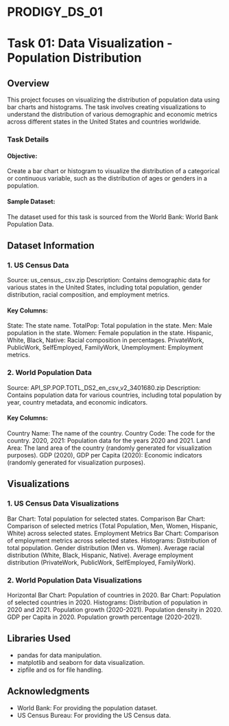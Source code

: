 # PRODIGY_DS_01
# Task 01: Data Visualization - Population Distribution
## Overview
This project focuses on visualizing the distribution of population data using bar charts and histograms. The task involves creating visualizations to understand the distribution of various demographic and economic metrics across different states in the United States and countries worldwide.

### Task Details
#### Objective:
Create a bar chart or histogram to visualize the distribution of a categorical or continuous variable, such as the distribution of ages or genders in a population.

#### Sample Dataset:
The dataset used for this task is sourced from the World Bank: World Bank Population Data.

## Dataset Information
### 1. US Census Data
Source: us_census_.csv.zip
Description: Contains demographic data for various states in the United States, including total population, gender distribution, racial composition, and employment metrics.
#### Key Columns:
State: The state name.
TotalPop: Total population in the state.
Men: Male population in the state.
Women: Female population in the state.
Hispanic, White, Black, Native: Racial composition in percentages.
PrivateWork, PublicWork, SelfEmployed, FamilyWork, Unemployment: Employment metrics.
### 2. World Population Data
Source: API_SP.POP.TOTL_DS2_en_csv_v2_3401680.zip
Description: Contains population data for various countries, including total population by year, country metadata, and economic indicators.
#### Key Columns:
Country Name: The name of the country.
Country Code: The code for the country.
2020, 2021: Population data for the years 2020 and 2021.
Land Area: The land area of the country (randomly generated for visualization purposes).
GDP (2020), GDP per Capita (2020): Economic indicators (randomly generated for visualization purposes).
## Visualizations
### 1. US Census Data Visualizations
Bar Chart: Total population for selected states.
Comparison Bar Chart: Comparison of selected metrics (Total Population, Men, Women, Hispanic, White) across selected states.
Employment Metrics Bar Chart: Comparison of employment metrics across selected states.
Histograms:
Distribution of total population.
Gender distribution (Men vs. Women).
Average racial distribution (White, Black, Hispanic, Native).
Average employment distribution (PrivateWork, PublicWork, SelfEmployed, FamilyWork).
### 2. World Population Data Visualizations
Horizontal Bar Chart: Population of countries in 2020.
Bar Chart: Population of selected countries in 2020.
Histograms:
Distribution of population in 2020 and 2021.
Population growth (2020-2021).
Population density in 2020.
GDP per Capita in 2020.
Population growth percentage (2020-2021).
## Libraries Used
- pandas for data manipulation.
- matplotlib and seaborn for data visualization.
- zipfile and os for file handling.
## Acknowledgments
- World Bank: For providing the population dataset.
- US Census Bureau: For providing the US Census data.
